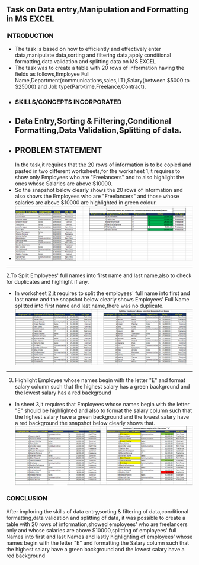 ## **Task on Data entry,Manipulation and Formatting in MS EXCEL**
### **INTRODUCTION**
- The task is based on how to efficiently and effectively enter data,manipulate data,sorting and filtering data,apply conditional formatting,data validation and splitting data on MS EXCEL
- The task was to create a table with 20 rows of information having the fields as follows,Employee Full Name,Department(communications,sales,I.T),Salary(between $5000 to $25000) and Job type(Part-time,Freelance,Contract).
- ### **SKILLS/CONCEPTS INCORPORATED**
- ## Data Entry,Sorting & Filtering,Conditional Formatting,Data Validation,Splitting of data.
- ## PROBLEM STATEMENT
  In the task,it requires that the 20 rows of information is to be copied and pasted in two different worksheets,for the worksheet 1,it requires to show only Employees who are "Freelancers" and to also highlight the ones whose Salaries are above $10000.
- So the snapshot below clearly shows the 20 rows of information and also shows the Employees who are "Freelancers" and those whose salaries are above $10000 are highlighted in green colour.
- ![](TASK1_SHEET1.PNG)
- ---
2.To Split Employees' full names into first name and last name,also to check for duplicates and highlight if any.
- In worksheet 2,it requires to split the employees' full name into first and last name and the snapshot below clearly shows Employees' Full Name splitted into first name and last name,there was no duplicate.
![](TASK1_SHEET2.PNG)
---
3. Highlight Employee whose names begin with the letter "E" and format salary column such that the highest salary has a green background and the lowest salary has a red background
- In sheet 3,it requires that Employees whose names begin with the letter "E" should be highlighted and also to format the salary column such that the highest salary have a green background and the lowest salary have a red background.the snapshot below clearly shows that.
![](TASK1_SHEET3.PNG)
### **CONCLUSION**
After imploring the skills of data entry,sorting & filtering of data,conditional formatting,data validation and splitting of data, it was possible to create a table with 20 rows of information,showed employees' who are freelancers only and whose salaries are above $10000,splitting of employees' full Names into first and last Names and lastly highlighting of employees' whose names begin with the letter "E" and formatting the Salary column such that the highest salary have a green background and the lowest salary have a red background

  
